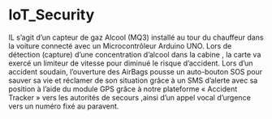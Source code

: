 # IoT_Security
  IL s’agit d’un capteur de gaz Alcool (MQ3) installé au tour du chauffeur dans la voiture connecté avec un Microcontrôleur Arduino UNO. Lors de détection (capture) d’une concentration d’alcool dans la cabine , la carte va exercé un limiteur de vitesse pour diminué le risque d’accident. Lors d’un accident soudain, l’ouverture des AirBags pousse un auto-bouton SOS pour sauver sa vie et réclamer de son situation grâce à un SMS d’alerte avec sa position à l’aide du module GPS grâce à notre plateforme « Accident Tracker » vers les autorités de secours ,ainsi d’un appel vocal d’urgence vers un numéro fixé au paravent.  
